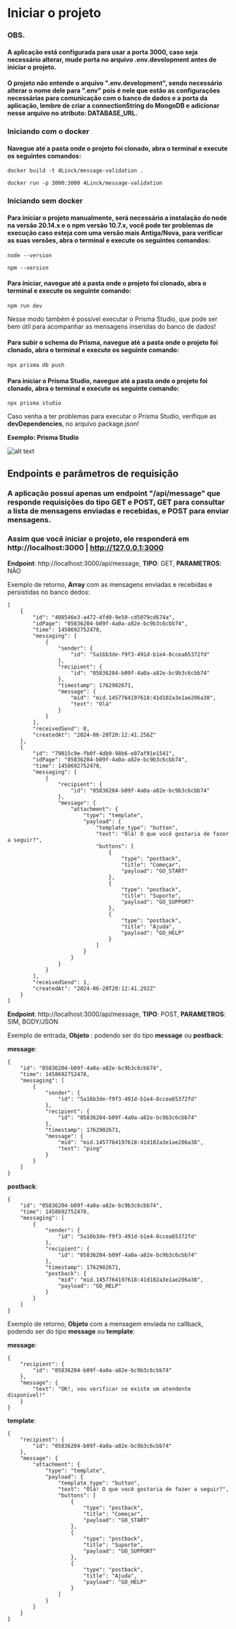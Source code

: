 # Iniciar o projeto

### OBS.
#### A aplicação está configurada para usar a porta 3000, caso seja necessário alterar, mude porta no arquivo .env.development antes de iniciar o projeto.
#### O projeto não entende o arquivo ".env.development", sendo necessário alterar o nome dele para ".env" pois é nele que estão as configurações necessárias para comunicação com o banco de dados e a porta da aplicação, lembre de criar a connectionString do MongoDB e adicionar nesse arquivo no atributo: DATABASE_URL.

### Iniciando com o docker
#### Navegue até a pasta onde o projeto foi clonado, abra o terminal e execute os seguintes comandos:

```
docker build -t 4Linck/message-validation .

docker run -p 3000:3000 4Linck/message-validation 
```

### Iniciando sem docker
#### Para iniciar o projeto manualmente, será necessário a instalação do node na versão 20.14.x e o npm versão 10.7.x, você pode ter problemas de execução caso esteja com uma versão mais Antiga/Nova, para verificar as suas versões, abra o terminal e execute os seguintes comandos: 

```
node --version

npm --version
```

#### Para iniciar, navegue até a pasta onde o projeto foi clonado, abra o terminal e execute os seguinte comando:
```
npm run dev
```

Nesse modo também é possível executar o Prisma Studio, que pode ser bem útil para acompanhar as mensagens inseridas do banco de dados!

#### Para subir o schema do Prisma, navegue até a pasta onde o projeto foi clonado, abra o terminal e execute os seguinte comando:
```
npx prisma db push
```

#### Para iniciar o Prisma Studio, navegue até a pasta onde o projeto foi clonado, abra o terminal e execute os seguinte comando:
```
npx prisma studio
```

Caso venha a ter problemas para executar o Prisma Studio, verifique as **devDependencies**, no arquivo package.json!

**Exemplo: Prisma Studio**

![alt text](image.png)

## Endpoints e parâmetros de requisição
### A aplicação possui apenas um endpoint "/api/message" que responde requisições do tipo GET e POST, GET para consultar a lista de mensagens enviadas e recebidas, e POST para enviar mensagens.

### Assim que você iniciar o projeto, ele responderá em http://localhost:3000 | http://127.0.0.1:3000

**Endpoint**: http://localhost:3000/api/message, **TIPO**: GET, **PARAMETROS**: NÃO

Exemplo de retorno, **Array** com as mensagens enviadas e recebidas e persistidas no banco dedos:

```
[
    {
        "id": "408546e3-a472-4fd0-9e50-cd5079cd674a",
        "idPage": "05836204-b09f-4a0a-a82e-bc9b3c6cbb74",
        "time": 1458692752478,
        "messaging": [
            {
                "sender": {
                    "id": "5a16b3de-f9f3-491d-b1e4-8ccea65372fd"
                },
                "recipient": {
                    "id": "05836204-b09f-4a0a-a82e-bc9b3c6cbb74"
                },
                "timestamp": 1762902671,
                "message": {
                    "mid": "mid.1457764197618:41d102a3e1ae206a38",
                    "text": "Olá"
                }
            }
        ],
        "receivedSend": 0,
        "createdAt": "2024-06-20T20:12:41.256Z"
    },
    {
        "id": "79015c9e-fb0f-4db9-98b6-e07af91e1541",
        "idPage": "05836204-b09f-4a0a-a82e-bc9b3c6cbb74",
        "time": 1458692752478,
        "messaging": [
            {
                "recipient": {
                    "id": "05836204-b09f-4a0a-a82e-bc9b3c6cbb74"
                },
                "message": {
                    "attachment": {
                        "type": "template",
                        "payload": {
                            "template_type": "button",
                            "text": "Olá! O que você gostaria de fazer a seguir?",
                            "buttons": [
                                {
                                    "type": "postback",
                                    "title": "Começar",
                                    "payload": "GO_START"
                                },
                                {
                                    "type": "postback",
                                    "title": "Suporte",
                                    "payload": "GO_SUPPORT"
                                },
                                {
                                    "type": "postback",
                                    "title": "Ajuda",
                                    "payload": "GO_HELP"
                                }
                            ]
                        }
                    }
                }
            }
        ],
        "receivedSend": 1,
        "createdAt": "2024-06-20T20:12:41.292Z"
    }
]
```

**Endpoint**: http://localhost:3000/api/message, **TIPO**: POST, **PARAMETROS**: SIM, BODY/JSON

Exemplo de entrada, **Objeto** : podendo ser do tipo **message** ou **postback**:

**message**:
```
{
    "id": "05836204-b09f-4a0a-a82e-bc9b3c6cbb74",
    "time": 1458692752478,
    "messaging": [
        {
            "sender": {
                "id": "5a16b3de-f9f3-491d-b1e4-8ccea65372fd"
            },
            "recipient": {
                "id": "05836204-b09f-4a0a-a82e-bc9b3c6cbb74"
            },
            "timestamp": 1762902671,
            "message": {
                "mid": "mid.1457764197618:41d102a3e1ae206a38",
                "text": "ping"
            }
        }
    ]
}
```

**postback**:
```
{
    "id": "05836204-b09f-4a0a-a82e-bc9b3c6cbb74",
    "time": 1458692752478,
    "messaging": [
        {
            "sender": {
                "id": "5a16b3de-f9f3-491d-b1e4-8ccea65372fd"
            },
            "recipient": {
                "id": "05836204-b09f-4a0a-a82e-bc9b3c6cbb74"
            },
            "timestamp": 1762902671,
            "postback": {
                "mid": "mid.1457764197618:41d102a3e1ae206a38",
                "payload": "GO_HELP"
            }
        }
    ]
}
```

Exemplo de retorno, **Objeto** com a mensagem enviada no callback, podendo ser do tipo **message** ou **template**:

**message**:
```
{
    "recipient": {
        "id": "05836204-b09f-4a0a-a82e-bc9b3c6cbb74"
    },
    "message": {
        "text": "OK!, vou verificar se existe um atendente disponível!"
    }
}
```

**template**:
```
{
    "recipient": {
        "id": "05836204-b09f-4a0a-a82e-bc9b3c6cbb74"
    },
    "message": {
        "attachment": {
            "type": "template",
            "payload": {
                "template_type": "button",
                "text": "Olá! O que você gostaria de fazer a seguir?",
                "buttons": [
                    {
                        "type": "postback",
                        "title": "Começar",
                        "payload": "GO_START"
                    },
                    {
                        "type": "postback",
                        "title": "Suporte",
                        "payload": "GO_SUPPORT"
                    },
                    {
                        "type": "postback",
                        "title": "Ajuda",
                        "payload": "GO_HELP"
                    }
                ]
            }
        }
    }
}
```